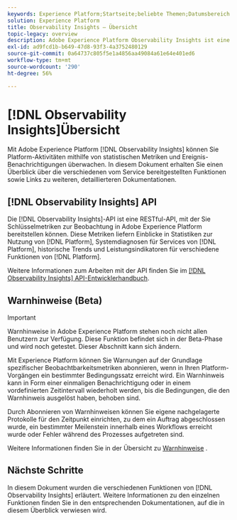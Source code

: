 ```yaml
---
keywords: Experience Platform;Startseite;beliebte Themen;Datumsbereich
solution: Experience Platform
title: Observability Insights – Übersicht
topic-legacy: overview
description: Adobe Experience Platform Observability Insights ist eine RESTful-API, mit der Sie Schlüsselmetriken zu Platform-Aktivitäten bereitstellen können. Diese Metriken liefern Einblicke in Statistiken zur Platform-Nutzung, Systemdiagnosen für Platform-Dienste, historische Trends und Leistungsindikatoren für verschiedene Platform-Funktionen.
exl-id: ad9fcd1b-b649-47d8-93f3-4a3752480129
source-git-commit: 0a64737c805f5e1a4856aa49084a61e64e401ed6
workflow-type: tm+mt
source-wordcount: '290'
ht-degree: 56%

---
```


# [!DNL Observability Insights]Übersicht

Mit Adobe Experience Platform [!DNL Observability Insights] können Sie Platform-Aktivitäten mithilfe von statistischen Metriken und Ereignis-Benachrichtigungen überwachen. In diesem Dokument erhalten Sie einen Überblick über die verschiedenen vom Service bereitgestellten Funktionen sowie Links zu weiteren, detaillierteren Dokumentationen.

## [!DNL Observability Insights] API

Die [!DNL Observability Insights]-API ist eine RESTful-API, mit der Sie Schlüsselmetriken zur Beobachtung in Adobe Experience Platform bereitstellen können. Diese Metriken liefern Einblicke in Statistiken zur Nutzung von [!DNL Platform], Systemdiagnosen für Services von [!DNL Platform], historische Trends und Leistungsindikatoren für verschiedene Funktionen von [!DNL Platform].

Weitere Informationen zum Arbeiten mit der API finden Sie im [[!DNL Observability Insights] API-Entwicklerhandbuch](./api/overview.md).

## Warnhinweise (Beta)

>[!IMPORTANT]
>
>Warnhinweise in Adobe Experience Platform stehen noch nicht allen Benutzern zur Verfügung. Diese Funktion befindet sich in der Beta-Phase und wird noch getestet. Dieser Abschnitt kann sich ändern.

Mit Experience Platform können Sie Warnungen auf der Grundlage spezifischer Beobachtbarkeitsmetriken abonnieren, wenn in Ihren Platform-Vorgängen ein bestimmter Bedingungssatz erreicht wird. Ein Warnhinweis kann in Form einer einmaligen Benachrichtigung oder in einem vordefinierten Zeitintervall wiederholt werden, bis die Bedingungen, die den Warnhinweis ausgelöst haben, behoben sind.

Durch Abonnieren von Warnhinweisen können Sie eigene nachgelagerte Protokolle für den Zeitpunkt einrichten, zu dem ein Auftrag abgeschlossen wurde, ein bestimmter Meilenstein innerhalb eines Workflows erreicht wurde oder Fehler während des Prozesses aufgetreten sind.

Weitere Informationen finden Sie in der Übersicht zu [Warnhinweise](./alerts/overview.md) .

## Nächste Schritte

In diesem Dokument wurden die verschiedenen Funktionen von [!DNL Observability Insights] erläutert. Weitere Informationen zu den einzelnen Funktionen finden Sie in den entsprechenden Dokumentationen, auf die in diesem Überblick verwiesen wird.
